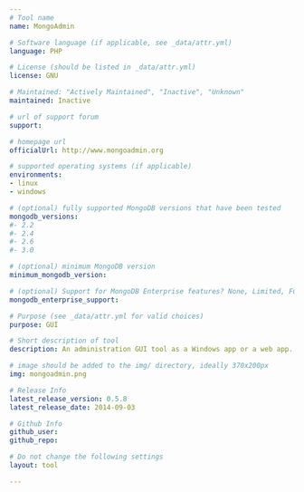 ```yaml
---
# Tool name
name: MongoAdmin

# Software language (if applicable, see _data/attr.yml)
language: PHP

# License (should be listed in _data/attr.yml)
license: GNU

# Maintained: "Actively Maintained", "Inactive", "Unknown"
maintained: Inactive

# url of support forum
support: 

# homepage url
officialUrl: http://www.mongoadmin.org

# supported operating systems (if applicable)
environments:
- linux
- windows

# (optional) fully supported MongoDB versions that have been tested
mongodb_versions:
#- 2.2
#- 2.4
#- 2.6
#- 3.0

# (optional) minimum MongoDB version
minimum_mongodb_version:

# (optional) Support for MongoDB Enterprise features? None, Limited, Full
mongodb_enterprise_support: 

# Purpose (see _data/attr.yml for valid choices)
purpose: GUI

# Short description of tool
description: An administration GUI tool as a Windows app or a web app.

# image should be added to the img/ directory, ideally 370x200px
img: mongoadmin.png

# Release Info
latest_release_version: 0.5.8
latest_release_date: 2014-09-03

# Github Info
github_user: 
github_repo: 

# Do not change the following settings
layout: tool

---
```


